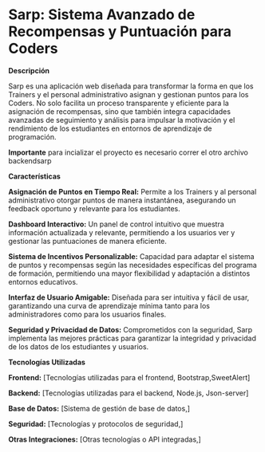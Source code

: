 # Sarp: Sistema Avanzado de Recompensas y Puntuación para Coders
**Descripción**

Sarp es una aplicación web diseñada para transformar la forma en que los Trainers y el personal administrativo asignan y gestionan puntos para los Coders. No solo facilita un proceso transparente y eficiente para la asignación de recompensas, sino que también integra capacidades avanzadas de seguimiento y análisis para impulsar la motivación y el rendimiento de los estudiantes en entornos de aprendizaje de programación.

**Importante** 
para incializar el proyecto es necesario correr el otro archivo backendsarp

**Características**

**Asignación de Puntos en Tiempo Real:** Permite a los Trainers y al personal administrativo otorgar puntos de manera instantánea, asegurando un feedback oportuno y relevante para los estudiantes.

**Dashboard Interactivo:** Un panel de control intuitivo que muestra información actualizada y relevante, permitiendo a los usuarios ver y gestionar las puntuaciones de manera eficiente.

**Sistema de Incentivos Personalizable:** Capacidad para adaptar el sistema de puntos y recompensas según las necesidades específicas del programa de formación, permitiendo una mayor flexibilidad y adaptación a distintos entornos educativos.

**Interfaz de Usuario Amigable:** Diseñada para ser intuitiva y fácil de usar, garantizando una curva de aprendizaje mínima tanto para los administradores como para los usuarios finales.

**Seguridad y Privacidad de Datos:** Comprometidos con la seguridad, Sarp implementa las mejores prácticas para garantizar la integridad y privacidad de los datos de los estudiantes y usuarios.

**Tecnologías Utilizadas**

**Frontend:** [Tecnologías utilizadas para el frontend, Bootstrap,SweetAlert]

**Backend:** [Tecnologías utilizadas para el backend, Node.js, Json-server]

**Base de Datos:** [Sistema de gestión de base de datos,]

**Seguridad:** [Tecnologías y protocolos de seguridad,]

**Otras Integraciones:** [Otras tecnologías o API integradas,]

